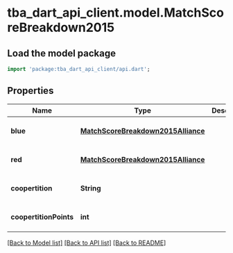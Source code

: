# tba_dart_api_client.model.MatchScoreBreakdown2015

## Load the model package
```dart
import 'package:tba_dart_api_client/api.dart';
```

## Properties
Name | Type | Description | Notes
------------ | ------------- | ------------- | -------------
**blue** | [**MatchScoreBreakdown2015Alliance**](MatchScoreBreakdown2015Alliance.md) |  | [optional] [default to null]
**red** | [**MatchScoreBreakdown2015Alliance**](MatchScoreBreakdown2015Alliance.md) |  | [optional] [default to null]
**coopertition** | **String** |  | [optional] [default to null]
**coopertitionPoints** | **int** |  | [optional] [default to null]

[[Back to Model list]](../README.md#documentation-for-models) [[Back to API list]](../README.md#documentation-for-api-endpoints) [[Back to README]](../README.md)


